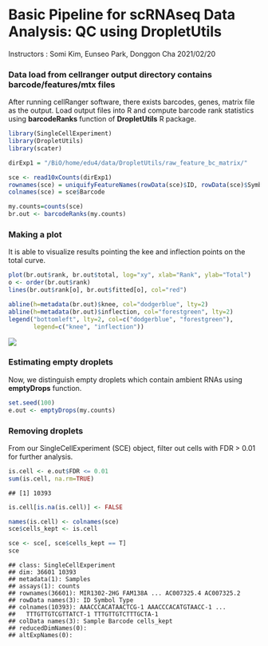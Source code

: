 Basic Pipeline for scRNAseq Data Analysis: QC using DropletUtils
================
Instructors : Somi Kim, Eunseo Park, Donggon Cha
2021/02/20

### Data load from cellranger output directory contains barcode/features/mtx files

After running cellRanger software, there exists barcodes, genes, matrix file as the output. Load output files into R and compute barcode rank statistics using **barcodeRanks** function of **DropletUtils** R package.

``` r
library(SingleCellExperiment)
library(DropletUtils)
library(scater)

dirExp1 = "/BiO/home/edu4/data/DropletUtils/raw_feature_bc_matrix/"
```

``` r
sce <- read10xCounts(dirExp1)
rownames(sce) = uniquifyFeatureNames(rowData(sce)$ID, rowData(sce)$Symbol)
colnames(sce) = sce$Barcode

my.counts=counts(sce)
br.out <- barcodeRanks(my.counts)
```

### Making a plot

It is able to visualize results pointing the kee and inflection points on the total curve.

``` r
plot(br.out$rank, br.out$total, log="xy", xlab="Rank", ylab="Total")
o <- order(br.out$rank)
lines(br.out$rank[o], br.out$fitted[o], col="red")

abline(h=metadata(br.out)$knee, col="dodgerblue", lty=2)
abline(h=metadata(br.out)$inflection, col="forestgreen", lty=2)
legend("bottomleft", lty=2, col=c("dodgerblue", "forestgreen"), 
       legend=c("knee", "inflection"))
```

![](1.QC_DropletUtils_files/figure-markdown_github/unnamed-chunk-4-1.png)

### Estimating empty droplets

Now, we distinguish empty droplets which contain ambient RNAs using **emptyDrops** function.

``` r
set.seed(100)
e.out <- emptyDrops(my.counts)
```

### Removing droplets

From our SingleCellExperiment (SCE) object, filter out cells with FDR &gt; 0.01 for further analysis.

``` r
is.cell <- e.out$FDR <= 0.01
sum(is.cell, na.rm=TRUE)
```

    ## [1] 10393

``` r
is.cell[is.na(is.cell)] <- FALSE

names(is.cell) <- colnames(sce)
sce$cells_kept <- is.cell

sce <- sce[, sce$cells_kept == T]
sce
```

    ## class: SingleCellExperiment 
    ## dim: 36601 10393 
    ## metadata(1): Samples
    ## assays(1): counts
    ## rownames(36601): MIR1302-2HG FAM138A ... AC007325.4 AC007325.2
    ## rowData names(3): ID Symbol Type
    ## colnames(10393): AAACCCACATAACTCG-1 AAACCCACATGTAACC-1 ...
    ##   TTTGTTGTCGTTATCT-1 TTTGTTGTCTTTGCTA-1
    ## colData names(3): Sample Barcode cells_kept
    ## reducedDimNames(0):
    ## altExpNames(0):
